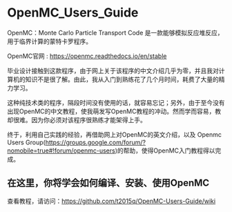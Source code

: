 # OpenMC_Users_Guide
OpenMC：Monte  Carlo  Particle Transport Code 是一款能够模拟反应堆反应，用于临界计算的蒙特卡罗程序。

OpenMC官网 : https://openmc.readthedocs.io/en/stable 

毕业设计接触到这款程序，由于网上关于该程序的中文介绍几乎为零，并且我对计算机的知识不是很了解。由此，我从入门到熟练花了几个月时间，耗费了大量的精力学习。


这种纯技术类的程序，隔段时间没有使用的话，就容易忘记；另外，由于至今没有出现OpenMC的中文教程，使我萌发写OpenMC教程的冲动。然而学而容易，教却很难。因为你必须对该程序很熟练才能架得上手。

终于，利用自己实践的经验，再借助网上对OpenMC的英文介绍，以及
Openmc Users Group(https://groups.google.com/forum/?nomobile=true#!forum/openmc-users)的帮助，使得OpenMC入门教程得以完成。

## 在这里，你将学会如何编译、安装、使用OpenMC

查看教程，请访问：https://github.com/t2015q/OpenMC-Users-Guide/wiki 

